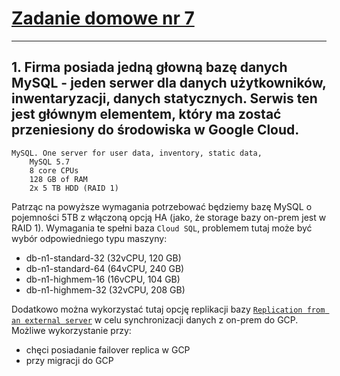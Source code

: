 # [Zadanie domowe nr 7](https://szkolachmury.pl/google-cloud-platform-droga-architekta/tydzien-7-databases-on-google-cloud/zadanie-domowe-nr-7/)

---


## 1. Firma posiada jedną głowną bazę danych MySQL - jeden serwer dla danych użytkowników, inwentaryzacji, danych statycznych. Serwis ten jest głównym elementem, który ma zostać przeniesiony do środowiska w Google Cloud.
> 
    MySQL. One server for user data, inventory, static data,
        MySQL 5.7
        8 core CPUs
        128 GB of RAM
        2x 5 TB HDD (RAID 1)

Patrząc na powyższe wymagania potrzebować będziemy bazę MySQL o pojemności 5TB z włączoną opcją HA (jako, że storage bazy on-prem jest w RAID 1). 
Wymagania te spełni baza `Cloud SQL`, problemem tutaj może być wybór odpowiedniego typu maszyny:
* db-n1-standard-32 (32vCPU, 120 GB)
* db-n1-standard-64 (64vCPU, 240 GB)
* db-n1-highmem-16 (16vCPU, 104 GB)
* db-n1-highmem-32 (32vCPU, 208 GB)

Dodatkowo można wykorzystać tutaj opcję replikacji bazy [`Replication from an external server`](https://cloud.google.com/sql/docs/mysql/replication/) w celu synchronizacji danych z on-prem do GCP. 
Możliwe wykorzystanie przy:
* chęci posiadanie failover replica w GCP
* przy migracji do GCP